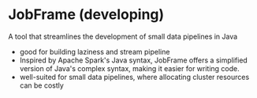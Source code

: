 # JobFrame (developing)
A tool that streamlines the development of small data pipelines in Java
- good for building laziness and stream pipeline
- Inspired by Apache Spark's Java syntax, JobFrame offers a simplified version of Java's complex syntax, making it easier for writing code.
- well-suited for small data pipelines, where allocating cluster resources can be costly
